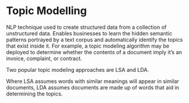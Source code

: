 # Topic Modelling
NLP technique used to create structured data from a collection of unstructured data. Enables businesses to learn the hidden semantic patterns portrayed by a text corpus and automatically identify the topics that exist inside it.
For example, a topic modeling algorithm may be deployed to determine whether the contents of a document imply it’s an invoice, complaint, or contract.

Two popular topic modeling approaches are LSA and LDA. 

Where LSA assumes words with similar meanings will appear in similar documents, LDA assumes documents are made up of words that aid in determining the topics.
